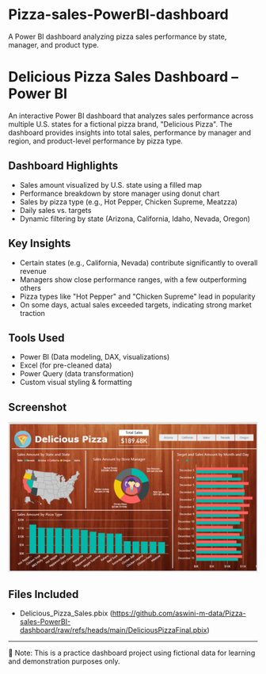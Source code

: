# Pizza-sales-PowerBI-dashboard
A Power BI dashboard analyzing pizza sales performance by state, manager, and product type.

# Delicious Pizza Sales Dashboard – Power BI

An interactive Power BI dashboard that analyzes sales performance across multiple U.S. states for a fictional pizza brand, "Delicious Pizza". The dashboard provides insights into total sales, performance by manager and region, and product-level performance by pizza type.

## Dashboard Highlights

- Sales amount visualized by U.S. state using a filled map
- Performance breakdown by store manager using donut chart
- Sales by pizza type (e.g., Hot Pepper, Chicken Supreme, Meatzza)
- Daily sales vs. targets 
- Dynamic filtering by state (Arizona, California, Idaho, Nevada, Oregon)

## Key Insights

- Certain states (e.g., California, Nevada) contribute significantly to overall revenue
- Managers show close performance ranges, with a few outperforming others
- Pizza types like "Hot Pepper" and "Chicken Supreme" lead in popularity
- On some days, actual sales exceeded targets, indicating strong market traction

## Tools Used

- Power BI (Data modeling, DAX, visualizations)
- Excel (for pre-cleaned data)
- Power Query (data transformation)
- Custom visual styling & formatting

## Screenshot

![Delicious Pizza Sales Dashboard](https://github.com/aswini-m-data/Pizza-sales-PowerBI-dashboard/blob/main/Screenshot%202025-06-01%20200027.png?raw=true)

## Files Included

- Delicious_Pizza_Sales.pbix (https://github.com/aswini-m-data/Pizza-sales-PowerBI-dashboard/raw/refs/heads/main/DeliciousPizzaFinal.pbix)

---

📌 Note: This is a practice dashboard project using fictional data for learning and demonstration purposes only.

